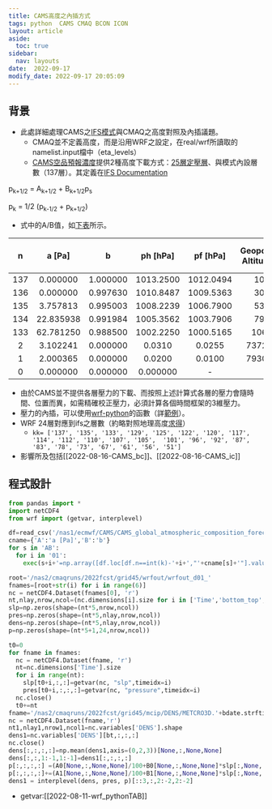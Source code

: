```yaml
---
title: CAMS高度之內插方式
tags: python  CAMS CMAQ BCON ICON
layout: article
aside:
  toc: true
sidebar:
  nav: layouts
date:  2022-09-17
modify_date: 2022-09-17 20:05:09
---
```

## 背景

- 此處詳細處理CAMS之[IFS模式][ifs]與CMAQ之高度對照及內插議題。
  - CMAQ並不定義高度，而是沿用WRF之設定，在real/wrf所讀取的namelist.input檔中（eta_levels）
  - [CAMS空品預報濃度](https://ads.atmosphere.copernicus.eu/cdsapp#!/dataset/cams-global-atmospheric-composition-forecasts?tab=form)提供2種高度下載方式：[25層定壓層][wind_ozone]、與模式內設層數（137層）。其定義在[IFS Documentation][ifs]

p<sub>k+1/2</sub> = A<sub>k+1/2</sub> + B<sub>k+1/2</sub>p<sub>s </sub>

p<sub>k</sub> = 1/2 (p<sub>k-1/2</sub> + p<sub>k+1/2</sub>) 

- 式中的A/B值，如[下表](https://confluence.ecmwf.int/display/UDOC/L137+model+level+definitions)所示。

n|a [Pa]|b|ph [hPa]|pf [hPa]|Geopotential Altitude [m]|Geometric Altitude [m]|Temperature [K]|Density [kg/m^3]
:-:|:-:|:-:|:-:|:-:|:-:|:-:|:-:|:-:
137|0.000000|1.000000|1013.2500|1012.0494|10.00|10.00|288.09|1.223803
136|0.000000|0.997630|1010.8487|1009.5363|30.96|30.96|287.95|1.221341
135|3.757813|0.995003|1008.2239|1006.7900|53.92|53.92|287.80|1.218650
134|22.835938|0.991984|1005.3562|1003.7906|79.04|79.04|287.64|1.215710
133|62.781250|0.988500|1002.2250|1000.5165|106.54|106.54|287.46|1.212498
2|3.102241|0.000000|0.0310|0.0255|73721.58|74584.91|209.21|0.000042
1|2.000365|0.000000|0.0200|0.0100|79301.79|80301.65|198.05|0.000018
0|0.000000|0.000000|0.000000|-|-|-|-|-

- 由於CAMS並不提供各層壓力的下載、而按照上述計算式各層的壓力會隨時間、位置而異，如需精確校正壓力，必須計算各個時間框架的3維壓力。
- 壓力的內插，可以使用[wrf-python](https://wrf-python.readthedocs.io/en/latest/)的函數（詳[範例](https://sinotec2.github.io/Focus-on-Air-Quality/utilities/Graphics/wrf-python/2.horizon/#等壓面垂直內插)）。
- WRF 24層對應到ifs之層數（約略對照地理高度[求得][wind_ozone]）
  - `kk= ['137', '135', '133', '129', '125', '122', '120', '117', '114', '112', '110', '107', '105',  '101', '96', '92', '87', '83', '78', '73', '67', '61', '56', '51']`
- 影響所及包括[[2022-08-16-CAMS_bc]]、[[2022-08-16-CAMS_ic]]

## 程式設計

```python
from pandas import *
import netCDF4
from wrf import (getvar, interplevel)

df=read_csv('/nas1/ecmwf/CAMS/CAMS_global_atmospheric_composition_forecasts/2022/heights.csv')
cname={'A':'a [Pa]','B':'b'}
for s in 'AB':
  for i in '01':
    exec(s+i+'=np.array([df.loc[df.n==int(k)-'+i+',"'+cname[s]+'"].values[0] for k in kk])')

root='/nas2/cmaqruns/2022fcst/grid45/wrfout/wrfout_d01_'
fnames=[root+str(i) for i in range(6)]
nc = netCDF4.Dataset(fnames[0], 'r')
nt,nlay,nrow,ncol=(nc.dimensions[i].size for i in ['Time','bottom_top','south_north','west_east'])
slp=np.zeros(shape=(nt*5,nrow,ncol))
pres=np.zeros(shape=(nt*5,nlay,nrow,ncol))
dens=np.zeros(shape=(nt*5,nlay,nrow,ncol))
p=np.zeros(shape=(nt*5+1,24,nrow,ncol))

t0=0
for fname in fnames:
  nc = netCDF4.Dataset(fname, 'r')
  nt=nc.dimensions['Time'].size
  for i in range(nt):
    slp[t0+i,:,:]=getvar(nc, "slp",timeidx=i)
    pres[t0+i,:,:,:]=getvar(nc, "pressure",timeidx=i)
  nc.close()
  t0+=nt
fname='/nas2/cmaqruns/2022fcst/grid45/mcip/DENS/METCRO3D.'+bdate.strftime('%Y%m%d')
nc = netCDF4.Dataset(fname,'r')
nt1,nlay1,nrow1,ncol1=nc.variables['DENS'].shape
dens1=nc.variables['DENS'][bt,:,:,:]
nc.close()
dens[:,:,:,:]=np.mean(dens1,axis=(0,2,3))[None,:,None,None]
dens[:,:,1:-1,1:-1]=dens1[:,:,:,:]  
p[:,:,:,:] =(A0[None,:,None,None]/100+B0[None,:,None,None]*slp[:,None,:,:])/2.
p[:,:,:,:]+=(A1[None,:,None,None]/100+B1[None,:,None,None]*slp[:,None,:,:])/2.
dens1 = interplevel(dens, pres, p)[::3,:,2:-2,2:-2]
```

- getvar:[[2022-08-11-wrf_pythonTAB]]

[ifs]: <https://www.ecmwf.int/en/elibrary/9203-ifs-documentation-cy40r1-part-iii-dynamics-and-numerical-procedures> "IFS(Integrated Forecast System) Documentation CY40R1 - Part III: Dynamics and Numerical Procedures->2.2 DISCRETISATION->2.2.1 Vertical discretisation"
[wind_ozone]: <https://sinotec2.github.io/FAQ/2022/08/03/wind_ozone.html#有關level> "earth套件貼上CAMS臭氧濃度->數據下載與轉換->有關level"